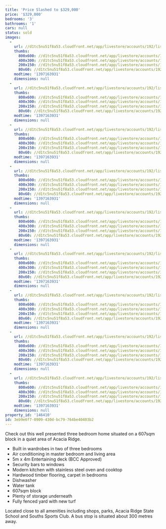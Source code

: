 ```yaml
---
title: 'Price Slashed to $329,000'
price: '$329,000'
bedrooms: '3'
bathrooms: '1'
cars: null
status: sold
images:
  -
    url: //d1tc5nu51f8a53.cloudfront.net/app/livestore/accounts/192/listings/97970/images/20140310012940-91815_6008792394_20140411025917.jpg
    thumbs:
      800x600: //d1tc5nu51f8a53.cloudfront.net/app/livestore/accounts/192/listings/97970/images/20140310012940-91815_6008792394_20140411025917_800x600.jpg
      400x300: //d1tc5nu51f8a53.cloudfront.net/app/livestore/accounts/192/listings/97970/images/20140310012940-91815_6008792394_20140411025917_400x300.jpg
      200x150: //d1tc5nu51f8a53.cloudfront.net/app/livestore/accounts/192/listings/97970/images/20140310012940-91815_6008792394_20140411025917_200x150.jpg
      80x60: //d1tc5nu51f8a53.cloudfront.net/app/livestore/accounts/192/listings/97970/images/20140310012940-91815_6008792394_20140411025917_80x60.jpg
    modtime: '1397163931'
    dimensions: null
  -
    url: //d1tc5nu51f8a53.cloudfront.net/app/livestore/accounts/192/listings/97970/images/20140310012924-42672_5944797783_20140411025918.jpg
    thumbs:
      800x600: //d1tc5nu51f8a53.cloudfront.net/app/livestore/accounts/192/listings/97970/images/20140310012924-42672_5944797783_20140411025918_800x600.jpg
      400x300: //d1tc5nu51f8a53.cloudfront.net/app/livestore/accounts/192/listings/97970/images/20140310012924-42672_5944797783_20140411025918_400x300.jpg
      200x150: //d1tc5nu51f8a53.cloudfront.net/app/livestore/accounts/192/listings/97970/images/20140310012924-42672_5944797783_20140411025918_200x150.jpg
      80x60: //d1tc5nu51f8a53.cloudfront.net/app/livestore/accounts/192/listings/97970/images/20140310012924-42672_5944797783_20140411025918_80x60.jpg
    modtime: '1397163931'
    dimensions: null
  -
    url: //d1tc5nu51f8a53.cloudfront.net/app/livestore/accounts/192/listings/97970/images/20140310012846-33225_7044066531_20140411025921.jpg
    thumbs:
      800x600: //d1tc5nu51f8a53.cloudfront.net/app/livestore/accounts/192/listings/97970/images/20140310012846-33225_7044066531_20140411025921_800x600.jpg
      400x300: //d1tc5nu51f8a53.cloudfront.net/app/livestore/accounts/192/listings/97970/images/20140310012846-33225_7044066531_20140411025921_400x300.jpg
      200x150: //d1tc5nu51f8a53.cloudfront.net/app/livestore/accounts/192/listings/97970/images/20140310012846-33225_7044066531_20140411025921_200x150.jpg
      80x60: //d1tc5nu51f8a53.cloudfront.net/app/livestore/accounts/192/listings/97970/images/20140310012846-33225_7044066531_20140411025921_80x60.jpg
    modtime: '1397163931'
    dimensions: null
  -
    url: //d1tc5nu51f8a53.cloudfront.net/app/livestore/accounts/192/listings/97970/images/20140310012835-98593_3338993629_20140411025922.jpg
    thumbs:
      800x600: //d1tc5nu51f8a53.cloudfront.net/app/livestore/accounts/192/listings/97970/images/20140310012835-98593_3338993629_20140411025922_800x600.jpg
      400x300: //d1tc5nu51f8a53.cloudfront.net/app/livestore/accounts/192/listings/97970/images/20140310012835-98593_3338993629_20140411025922_400x300.jpg
      200x150: //d1tc5nu51f8a53.cloudfront.net/app/livestore/accounts/192/listings/97970/images/20140310012835-98593_3338993629_20140411025922_200x150.jpg
      80x60: //d1tc5nu51f8a53.cloudfront.net/app/livestore/accounts/192/listings/97970/images/20140310012835-98593_3338993629_20140411025922_80x60.jpg
    modtime: '1397163931'
    dimensions: null
  -
    url: //d1tc5nu51f8a53.cloudfront.net/app/livestore/accounts/192/listings/97970/images/20140310012735-20909_3109844783_20140411025922.jpg
    thumbs:
      800x600: //d1tc5nu51f8a53.cloudfront.net/app/livestore/accounts/192/listings/97970/images/20140310012735-20909_3109844783_20140411025922_800x600.jpg
      400x300: //d1tc5nu51f8a53.cloudfront.net/app/livestore/accounts/192/listings/97970/images/20140310012735-20909_3109844783_20140411025922_400x300.jpg
      200x150: //d1tc5nu51f8a53.cloudfront.net/app/livestore/accounts/192/listings/97970/images/20140310012735-20909_3109844783_20140411025922_200x150.jpg
      80x60: //d1tc5nu51f8a53.cloudfront.net/app/livestore/accounts/192/listings/97970/images/20140310012735-20909_3109844783_20140411025922_80x60.jpg
    modtime: '1397163931'
    dimensions: null
  -
    url: //d1tc5nu51f8a53.cloudfront.net/app/livestore/accounts/192/listings/97970/images/20140310012754-40913_8839994078_20140411025922.jpg
    thumbs:
      800x600: //d1tc5nu51f8a53.cloudfront.net/app/livestore/accounts/192/listings/97970/images/20140310012754-40913_8839994078_20140411025922_800x600.jpg
      400x300: //d1tc5nu51f8a53.cloudfront.net/app/livestore/accounts/192/listings/97970/images/20140310012754-40913_8839994078_20140411025922_400x300.jpg
      200x150: //d1tc5nu51f8a53.cloudfront.net/app/livestore/accounts/192/listings/97970/images/20140310012754-40913_8839994078_20140411025922_200x150.jpg
      80x60: //d1tc5nu51f8a53.cloudfront.net/app/livestore/accounts/192/listings/97970/images/20140310012754-40913_8839994078_20140411025922_80x60.jpg
    modtime: '1397163931'
    dimensions: null
  -
    url: //d1tc5nu51f8a53.cloudfront.net/app/livestore/accounts/192/listings/97970/images/20140310012807-90461_7837937307_20140411025924.jpg
    thumbs:
      800x600: //d1tc5nu51f8a53.cloudfront.net/app/livestore/accounts/192/listings/97970/images/20140310012807-90461_7837937307_20140411025924_800x600.jpg
      400x300: //d1tc5nu51f8a53.cloudfront.net/app/livestore/accounts/192/listings/97970/images/20140310012807-90461_7837937307_20140411025924_400x300.jpg
      200x150: //d1tc5nu51f8a53.cloudfront.net/app/livestore/accounts/192/listings/97970/images/20140310012807-90461_7837937307_20140411025924_200x150.jpg
      80x60: //d1tc5nu51f8a53.cloudfront.net/app/livestore/accounts/192/listings/97970/images/20140310012807-90461_7837937307_20140411025924_80x60.jpg
    modtime: '1397163931'
    dimensions: null
  -
    url: //d1tc5nu51f8a53.cloudfront.net/app/livestore/accounts/192/listings/97970/images/20140310012824-46622_8505441179_20140411025927.jpg
    thumbs:
      800x600: //d1tc5nu51f8a53.cloudfront.net/app/livestore/accounts/192/listings/97970/images/20140310012824-46622_8505441179_20140411025927_800x600.jpg
      400x300: //d1tc5nu51f8a53.cloudfront.net/app/livestore/accounts/192/listings/97970/images/20140310012824-46622_8505441179_20140411025927_400x300.jpg
      200x150: //d1tc5nu51f8a53.cloudfront.net/app/livestore/accounts/192/listings/97970/images/20140310012824-46622_8505441179_20140411025927_200x150.jpg
      80x60: //d1tc5nu51f8a53.cloudfront.net/app/livestore/accounts/192/listings/97970/images/20140310012824-46622_8505441179_20140411025927_80x60.jpg
    modtime: '1397163931'
    dimensions: null
  -
    url: //d1tc5nu51f8a53.cloudfront.net/app/livestore/accounts/192/listings/97970/images/20140310012906-64321_4358614427_20140411025931.jpg
    thumbs:
      800x600: //d1tc5nu51f8a53.cloudfront.net/app/livestore/accounts/192/listings/97970/images/20140310012906-64321_4358614427_20140411025931_800x600.jpg
      400x300: //d1tc5nu51f8a53.cloudfront.net/app/livestore/accounts/192/listings/97970/images/20140310012906-64321_4358614427_20140411025931_400x300.jpg
      200x150: //d1tc5nu51f8a53.cloudfront.net/app/livestore/accounts/192/listings/97970/images/20140310012906-64321_4358614427_20140411025931_200x150.jpg
      80x60: //d1tc5nu51f8a53.cloudfront.net/app/livestore/accounts/192/listings/97970/images/20140310012906-64321_4358614427_20140411025931_80x60.jpg
    modtime: '1397163931'
    dimensions: null
property_id: '146410'
id: 3eb9e6f7-0909-430d-bc79-764be40403b2
---
```

Check out this well presented three bedroom home situated on a 607sqm block in a quiet area of Acacia Ridge.

*  Built in wardrobes in two of three bedrooms
*  Air conditioning in master bedroom and living area
*  5m x 4m Entertaining deck (BCC Approved)
*  Security bars to windows
*  Modern kitchen with stainless steel oven and cooktop
*  Hardwood timber flooring, carpet in bedrooms
*  Dishwasher
*  Water tank
*  607sqm block
*  Plenty of storage underneath
*  Fully fenced yard with new turf

Located close to all amenities including shops, parks, Acacia Ridge State School and Souths Sports Club. A bus stop is situated about 300 metres away.